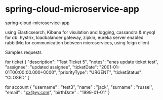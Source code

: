 # spring-cloud-microservice-app
spring-cloud-microservice-app

using Elasticsearch, Kibana for visulation and logging, cassandra & mysql for db.
hystrix, loadbalancer gateway, zipkin, eureka server enabled
rabbitMq for communication between microservices, using feign client


Samples requests

for ticket 
{
    "description": "Test Ticket 5",
    "notes": "enes update ticket test",
    "assignee": "updated assignee",
    "ticketDate": "2001-01-01T00:00:00.000+0000",
    "priorityType": "URGENT",
    "ticketStatus": "CLOSED"
}

for account
{
	"username" : "test3",
    "name" : "jack",
    "surname" : "russel",
    "email" : "xx@yy.com",
    "birthDate" : "1999-01-01"
}
